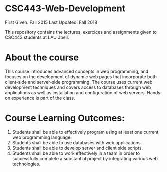 # CSC443-Web-Development

First Given: Fall 2015
Last Updated: Fall 2018

This repository contains the lectures, exercices and assignments given to CSC443 students at LAU Jbeil. 

# About the course

This course introduces advanced concepts in web programming, and focuses on the development of dynamic web pages that incorporate both client-side and server-side programming. The course uses current web development techniques and covers access to databases through web applications as well as installation and configuration of web servers. Hands-on experience is part of the class.

# Course Learning Outcomes:

1)	Students shall be able to effectively program using at least one current web programming language.
2)	Students shall be able to use databases with web applications.
3)	Students shall be able to develop server and client side scripts.
4)	Students shall be able to work effectively in a team in order to successfully complete a substantial project by integrating various web technologies.